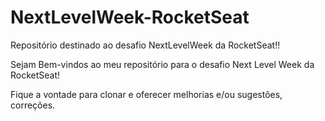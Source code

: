 # NextLevelWeek-RocketSeat
Repositório destinado ao desafio NextLevelWeek da RocketSeat!!

Sejam Bem-vindos ao meu repositório para o desafio Next Level Week da RocketSeat!

Fique a vontade para clonar e oferecer melhorias e/ou sugestões, correções.
